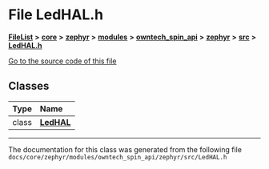

# File LedHAL.h



[**FileList**](files.md) **>** [**core**](dir_771164b9325b04f1442f7a3ffa8ecb89.md) **>** [**zephyr**](dir_09002e7ce91f09aeb040dfd1861a47f4.md) **>** [**modules**](dir_6d0fb8ab814c517e7f155fb837e32f72.md) **>** [**owntech\_spin\_api**](dir_87330bcbf7fe698536ea5946c1b90585.md) **>** [**zephyr**](dir_83abe2f3de580445b50d57f614c989e1.md) **>** [**src**](dir_b0a9bfd1c37d418dc07d30cb79a776da.md) **>** [**LedHAL.h**](LedHAL_8h.md)

[Go to the source code of this file](LedHAL_8h_source.md)


















## Classes

| Type | Name |
| ---: | :--- |
| class | [**LedHAL**](classLedHAL.md) <br> |



















































------------------------------
The documentation for this class was generated from the following file `docs/core/zephyr/modules/owntech_spin_api/zephyr/src/LedHAL.h`

